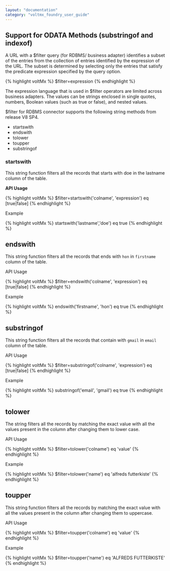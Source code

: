 ```yaml
---
layout: "documentation"
category: "voltmx_foundry_user_guide"
---
```

                             

Support for ODATA Methods (substringof and indexof)
---------------------------------------------------

A URL with a $filter query (for RDBMS/ business adapter) identifies a subset of the entries from the collection of entries identified by the expression of the URL. The subset is determined by selecting only the entries that satisfy the predicate expression specified by the query option.

{% highlight voltMx %} $filter=expression
{% endhighlight %}

The expression language that is used in $filter operators are limited across business adapters. The values can be strings enclosed in single quotes, numbers, Boolean values (such as true or false), and nested values.

$filter for RDBMS connector supports the following string methods from release V8 SP4.

*   startswith
*   endswith
*   tolower
*   toupper
*   substringof

### startswith

This string function filters all the records that starts with doe in the lastname column of the table.

**API Usage**

{% highlight voltMx %} $filter=startswith('colname', 'expression') eq [true|false]
{% endhighlight %}

Example

{% highlight voltMx %} startswith('lastname','doe') eq true
{% endhighlight %}

endswith
--------

This string function filters all the records that ends with `hon` in `firstname` column of the table.

API Usage

{% highlight voltMx %} $filter=endswith('colname', 'expression') eq [true|false]
{% endhighlight %}

Example

{% highlight voltMx %} endswith('firstname', 'hon') eq true
{% endhighlight %}

substringof
-----------

This string function filters all the records that contain with `gmail` in `email` column of the table.

API Usage

{% highlight voltMx %} $filter=substringof('colname', 'expression') eq [true|false]
{% endhighlight %}

Example

{% highlight voltMx %} substringof('email', 'gmail') eq true
{% endhighlight %}

tolower
-------

The string filters all the records by matching the exact value with all the values present in the column after changing them to lower case.

API Usage

{% highlight voltMx %} $filter=tolower('colname') eq 'value'
{% endhighlight %}

Example

{% highlight voltMx %} $filter=tolower('name') eq 'alfreds futterkiste'
{% endhighlight %}

toupper
-------

This string function filters all the records by matching the exact value with all the values present in the column after changing them to uppercase.

API Usage

{% highlight voltMx %} $filter=toupper('colname') eq 'value'
{% endhighlight %}

Example

{% highlight voltMx %} $filter=toupper('name') eq 'ALFREDS FUTTERKISTE'
{% endhighlight %}
